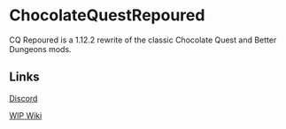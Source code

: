 # ChocolateQuestRepoured
CQ Repoured is a 1.12.2 rewrite of the classic Chocolate Quest and Better Dungeons mods.
## Links

[Discord](https://discord.gg/StWzzFw)

[WIP Wiki](https://cq-repoured.wikia.com/wiki/Chocolate_Quest_Re-poured_Wiki)
